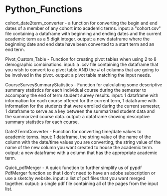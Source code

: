 # Python_Functions
cohort_date2term_converter - a function for converting the begin and end dates of a member of any cohort into academic terms.
  input: a "cohort.csv" file containing a dataframe with beginning and ending dates and the current academic term as a 5 digit integer.
  output: a new dataframe where the beginning date and end date have been converted to a start term and an end term.

Pivot_Custom_Table - Function for creating pivot tables when using 2 to 8 demographic combinations. 
  input: a .csv file containing the dataframe that you wish to convert to a pivot table AND the # of columns that are going to be involved in the pivot.
  output: a pivot table matching the input needs.

CourseSurveySummaryStatistics - Function for calculating some descriptive summary statistics for each individual course during the semester to accompany the end of term student survey results.
  input: 1 dataframe with information for each course offered for the current term, 1 dataframe with information for the students that were enrolled during the current semester, 1 dataframe to serve as a key between the summarized student data and the summarized course data.
  output: a dataframe showing descriptive summary statistics for each course.

Date2TermConverter - Function for converting time/date values to academic terms.
  input: 1 dataframe, the string value of the name of the column with the date/time values you are converting, the string value of the name of the new column you want created to house the academic term.
  output: a new dataframe with a column that has the appropriate academic term.

Quick_pdfMerger - A quick function to further simplify us of pypdf PdfMerger function so that I don't need to have an adobe subscription or use a sketchy website.
  input: a list of pdf files that you want merged together.
  output: a single pdf file containing all of the pages from the input list.
  
